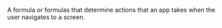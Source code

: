 A formula or formulas that determine actions that an app takes when the user navigates to a screen.
